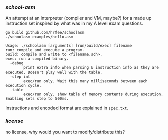 ### *school-asm*

An attempt at an interpreter (compiler and VM, maybe?) for a made up instruction set inspired by what was in my A level exam questions.
```shell
go build github.com/hrfee/schoolasm
./schoolasm examples/hello.asm
```

```
Usage: ./schoolasm [arguments] [run/build/exec] filename
run: compile and execute a program.
build: compile and write to <filename.sch>.
exec: run a compiled binary.
  -debug
    	print extra info when parsing & instruction info as they are executed. Doesn't play well with the table.
  -step int
    	exec/run only. Wait this many milliseconds between each execution cycle.
  -table
    	exec/run only. show table of memory contents during execution. Enabling sets step to 500ms.
```

Instructions and encoded format are explained in `spec.txt`.

### *license*

no license, why would you want to modify/distribute this?

